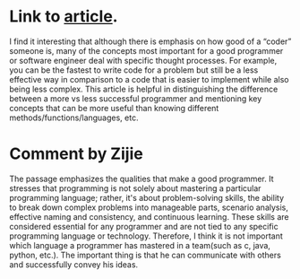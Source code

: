 # Link to [article](https://henrikwarne.com/2014/06/30/what-makes-a-good-programmer/).

I find it interesting that although there is emphasis on how good of a “coder” someone is, many of the concepts most important for a good programmer or software engineer deal with specific thought processes. For example, you can be the fastest to write code for a problem but still be a less effective way in comparison to a code that is easier to implement while also being less complex. This article is helpful in distinguishing the difference between a more vs less successful programmer and mentioning key concepts that can be more useful than knowing different methods/functions/languages, etc. 

# Comment by Zijie
The passage emphasizes the qualities that make a good programmer. It stresses that programming is not solely about mastering a particular programming language; rather, it's about problem-solving skills, the ability to break down complex problems into manageable parts, scenario analysis, effective naming and consistency, and continuous learning. These skills are considered essential for any programmer and are not tied to any specific programming language or technology. Therefore, I think it is not important which language a programmer has mastered in a team(such as c, java, python, etc.). The important thing is that he can communicate with others and successfully convey his ideas.